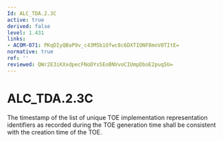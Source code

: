 ```yaml
---
Id: ALC_TDA.2.3C
active: true
derived: false
level: 1.431
links:
- ACOM-071: PKqDIyQBaP9v_c43M5b1Ofwc8c6DXTIONF8mnV0TItE=
normative: true
ref: ''
reviewed: QWr2E3iKXxdpecFNoDYs5EoBNVvoCIUmpDboE2puq5U=
---
```


# ALC_TDA.2.3C

The timestamp of the list of unique TOE implementation representation identifiers as recorded during the TOE generation time shall be consistent with the creation time of the TOE.